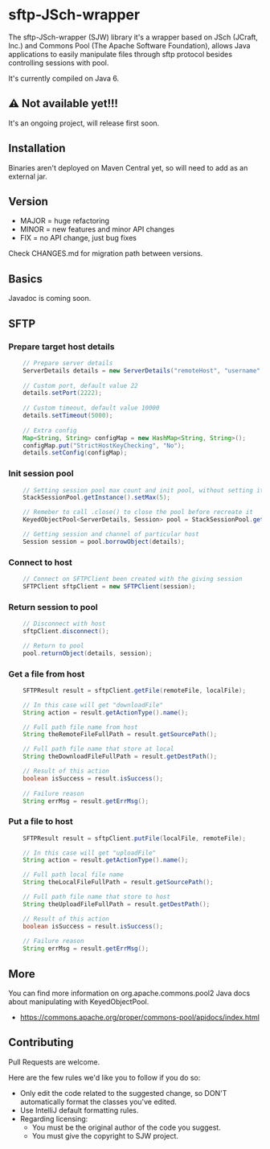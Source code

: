 # sftp-JSch-wrapper
[//]: # "[![Maven Central](badge-pic)](maven-central-url)"

The sftp-JSch-wrapper (SJW) library it's a wrapper based on JSch (JCraft, lnc.) and Commons Pool (The Apache Software Foundation), allows Java applications to easily manipulate files through sftp protocol besides controlling sessions with pool.

It's currently compiled on Java 6.

## :warning: Not available yet!!!

It's an ongoing project, will release first soon.  

## Installation

Binaries aren't deployed on Maven Central yet, so will need to add as an external jar.

## Version

* MAJOR = huge refactoring
* MINOR = new features and minor API changes
* FIX = no API change, just bug fixes

Check CHANGES.md for migration path between versions.

## Basics

Javadoc is coming soon.

[//]: # "Feel free to check the [Javadoc](url) or the code for more information."

## SFTP
### Prepare target host details

```java
    // Prepare server details
    ServerDetails details = new ServerDetails("remoteHost", "username", "password");
    
    // Custom port, default value 22
    details.setPort(2222);
    
    // Custom timeout, default value 10000
    details.setTimeout(5000);
    
    // Extra config
    Map<String, String> configMap = new HashMap<String, String>();
    configMap.put("StrictHostKeyChecking", "No");
    details.setConfig(configMap);
```

### Init session pool

```java          
    // Setting session pool max count and init pool, without setting it the default value is 8
    StackSessionPool.getInstance().setMax(5);

    // Remeber to call .close() to close the pool before recreate it
    KeyedObjectPool<ServerDetails, Session> pool = StackSessionPool.getInstance().getPool();

    // Getting session and channel of particular host
    Session session = pool.borrowObject(details);
```

### Connect to host

```java
    // Connect on SFTPClient been created with the giving session
    SFTPClient sftpClient = new SFTPClient(session);
```

### Return session to pool

```java
    // Disconnect with host
    sftpClient.disconnect();

    // Return to pool
    pool.returnObject(details, session);
```

### Get a file from host

```java
    SFTPResult result = sftpClient.getFile(remoteFile, localFile);

    // In this case will get "downloadFile"
    String action = result.getActionType().name();

    // Full path file name from host
    String theRemoteFileFullPath = result.getSourcePath();

    // Full path file name that store at local
    String theDownloadFileFullPath = result.getDestPath();

    // Result of this action
    boolean isSuccess = result.isSuccess();
    
    // Failure reason
    String errMsg = result.getErrMsg();
```

### Put a file to host

```java
    SFTPResult result = sftpClient.putFile(localFile, remoteFile);

    // In this case will get "uploadFile"
    String action = result.getActionType().name();

    // Full path local file name
    String theLocalFileFullPath = result.getSourcePath();

    // Full path file name that store to host
    String theUploadFileFullPath = result.getDestPath();

    // Result of this action
    boolean isSuccess = result.isSuccess();
    
    // Failure reason
    String errMsg = result.getErrMsg();
```

## More

You can find more information on org.apache.commons.pool2 Java docs about manipulating with KeyedObjectPool.

* https://commons.apache.org/proper/commons-pool/apidocs/index.html

## Contributing

Pull Requests are welcome.

Here are the few rules we'd like you to follow if you do so:

* Only edit the code related to the suggested change, so DON'T automatically format the classes you've edited.
* Use IntelliJ default formatting rules.
* Regarding licensing:
  * You must be the original author of the code you suggest.
  * You must give the copyright to SJW project.
